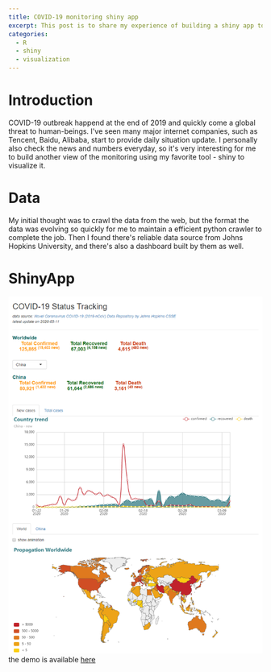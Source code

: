 ```yaml
---
title: COVID-19 monitoring shiny app
excerpt: This post is to share my experience of building a shiny app to monitor COVID-19 situation
categories: 
  - R
  - shiny
  - visualization
---
```


# Introduction
COVID-19 outbreak happend at the end of 2019 and quickly come a global threat to human-beings. 
I've seen many major internet companies, such as Tencent, Baidu, Alibaba, start to provide daily situation update.
I personally also check the news and numbers everyday, so it's very interesting for me to build another view of the monitoring using my favorite tool - shiny to visualize it.

# Data
My initial thought was to crawl the data from the web, but the format the data was evolving so quickly for me to maintain a efficient python crawler to complete the job.
Then I found there's reliable data source from Johns Hopkins University, and there's also a dashboard built by them as well.


# ShinyApp
![](https://raw.githubusercontent.com/xuelin-amy/playground/master/docs/images/shiny_covid19.png)
the demo is available [here](https://xuelin.shinyapps.io/shiny_covid19/)
